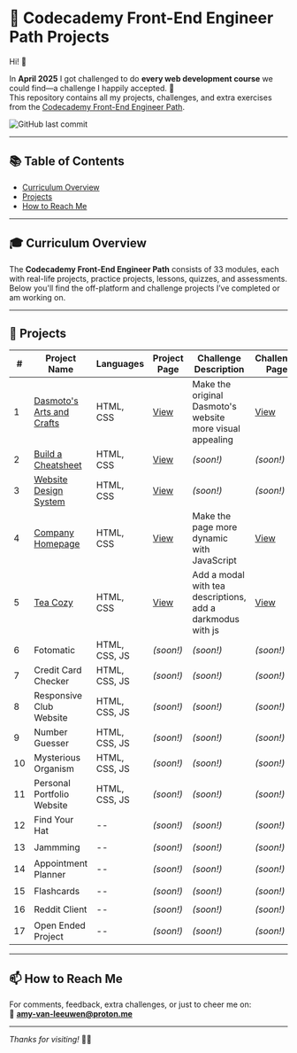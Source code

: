 # 🚀 Codecademy Front-End Engineer Path Projects

Hi! 👋

In **April 2025** I got challenged to do **every web development course** we could find—a challenge I happily accepted. 🎉  
This repository contains all my projects, challenges, and extra exercises from the [Codecademy Front-End Engineer Path](https://www.codecademy.com/learn/paths/front-end-engineer-career-path).

![GitHub last commit](https://img.shields.io/github/last-commit/PastelPrism/codecademy-front-end-engineer)

---

## 📚 Table of Contents
- [Curriculum Overview](#-curriculum-overview)
- [Projects](#projects)
- [How to Reach Me](#-how-to-reach-me)

---

## 🎓 Curriculum Overview

The **Codecademy Front-End Engineer Path** consists of 33 modules, each with real-life projects, practice projects, lessons, quizzes, and assessments.  
Below you'll find the off-platform and challenge projects I’ve completed or am working on.

---

## 📁 Projects

| #  | Project Name                                                                 | Languages      | Project Page                                                                 | Challenge Description                      | Challenge Page                                                                 | Progress |
|----|------------------------------------------------------------------------------|----------------|---------------------------------------------------------------------------|--------------------------------------------|-------------------------------------------------------------------------------|----------|
| 1  | [Dasmoto's Arts and Crafts](https://github.com/PastelPrism/codecademy-front-end-engineer/tree/main/dasmotos-arts-crafts) | HTML, CSS      | [View](https://pastelprism.github.io/codecademy-front-end-engineer/dasmotos-arts-crafts/) | Make the original Dasmoto's website more visual appealing | [View](https://pastelprism.github.io/codecademy-front-end-engineer/dasmotos-arts-crafts/challenge-page.html) | ✅       |
| 2  | [Build a Cheatsheet](https://github.com/PastelPrism/codecademy-front-end-engineer/tree/main/bash-reference-guide) | HTML, CSS      | [View](https://pastelprism.github.io/codecademy-front-end-engineer/bash-reference-guide/) | _(soon!)_                            | _(soon!)_                                                               | 🚧       |
| 3  | [Website Design System](https://github.com/PastelPrism/codecademy-front-end-engineer/tree/main/website-design-system) | HTML, CSS      | [View](https://pastelprism.github.io/codecademy-front-end-engineer/website-design-system/) | _(soon!)_                            | _(soon!)_                                                               | 🚧       |
| 4  | [Company Homepage](https://github.com/PastelPrism/codecademy-front-end-engineer/tree/main/company-homepage) | HTML, CSS      | [View](https://pastelprism.github.io/codecademy-front-end-engineer/company-homepage/) | Make the page more dynamic with JavaScript | [View](https://pastelprism.github.io/codecademy-front-end-engineer/company-homepage/extra-challenge/index-challenge) | 🚧       |
| 5  | [Tea Cozy]((https://github.com/PastelPrism/codecademy-front-end-engineer/tree/main/tea-cozy))                                                           | HTML, CSS   | [View](https://pastelprism.github.io/codecademy-front-end-engineer/tea-cozy/)                                                            | Add a modal with tea descriptions, add a darkmodus with js                           | [View](https://pastelprism.github.io/codecademy-front-end-engineer/tea-cozy/extra/index-extra)                                                              | 🚧        |
| 6  | Fotomatic                                                        | HTML, CSS, JS   | _(soon!)_                                                            | _(soon!)_                            | _(soon!)_                                                               | ⏳       |
| 7  | Credit Card Checker | HTML, CSS, JS   | _(soon!)_ | _(soon!)_ | _(soon!)_ | ⏳       |
| 8  | Responsive Club Website                                                          | HTML, CSS, JS   | _(soon!)_                                                            | _(soon!)_                            | _(soon!)_                                                               | ⏳       |
| 9  | Number Guesser                                                       | HTML, CSS, JS   | _(soon!)_                                                            | _(soon!)_                            | _(soon!)_                                                               | ⏳       |
| 10 | Mysterious Organism | HTML, CSS, JS   | _(soon!)_ | _(soon!)_ | _(soon!)_ | ⏳       |
| 11 | Personal Portfolio Website                                                           | HTML, CSS, JS   | _(soon!)_                                                            | _(soon!)_                            | _(soon!)_                                                               | ⏳       |
| 12 | Find Your Hat                                                        | --   | _(soon!)_                                                            | _(soon!)_                            | _(soon!)_                                                               | ⏳       |
| 13 | Jammming | --   | _(soon!)_ | _(soon!)_ | _(soon!)_ | ⏳       |
| 14 | Appointment Planner                                                           | --  | _(soon!)_                                                            | _(soon!)_                            | _(soon!)_                                                               | ⏳      |
| 15 | Flashcards                                                       | --  | _(soon!)_                                                            | _(soon!)_                            | _(soon!)_                                                               | ⏳      |
| 16 | Reddit Client | --   | _(soon!)_ | _(soon!)_ | _(soon!)_ | ⏳       |
| 17 | Open Ended Project                                                          | --   | _(soon!)_                                                            | _(soon!)_                            | _(soon!)_                                                               | ⏳       |

---

## 📫 How to Reach Me

For comments, feedback, extra challenges, or just to cheer me on:  
📩 **[amy-van-leeuwen@proton.me](mailto:amy-van-leeuwen@proton.me)**

---

_Thanks for visiting!_ 👋😊


